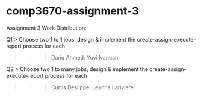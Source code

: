 # comp3670-assignment-3

Assignment 3 Work Distribution:

Q1 > Choose two 1 to 1 jobs, design & implement the create-assign-execute-report process for each
>>> Dariq Ahmed:
>>> Yuvi Nanuan:

Q2 > Choose two 1 to many jobs, design & implement the create-assign-execute-report process for each
>>> Curtis Deslippe:
>>> Leanna Lariviere:

